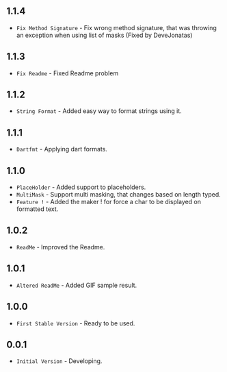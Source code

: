 ## 1.1.4

* `Fix Method Signature` - Fix wrong method signature, that was throwing an exception when using list of masks (Fixed by DeveJonatas)

## 1.1.3

* `Fix Readme` - Fixed Readme problem

## 1.1.2

* `String Format` - Added easy way to format strings using it.

## 1.1.1

* `Dartfmt` - Applying dart formats.

## 1.1.0

* `PlaceHolder` - Added support to placeholders.
* `MultiMask` - Support multi masking, that changes based on length typed.
* `Feature !` - Added the maker ! for force a char to be displayed on formatted text.

## 1.0.2

* `ReadMe` - Improved the Readme.

## 1.0.1

* `Altered ReadMe` - Added GIF sample result.

## 1.0.0

* `First Stable Version` - Ready to be used.

## 0.0.1

* `Initial Version` - Developing.
